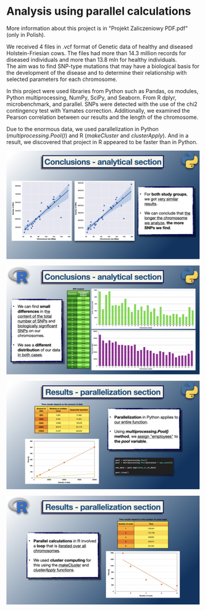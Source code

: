 # Analysis using parallel calculations

More information about this project is in "Projekt Zaliczeniowy PDF.pdf" (only in Polish).

We received 4 files in .vcf format of Genetic data of healthy and diseased Holstein-Friesian cows. The files had more than 14.3 million records for diseased individuals and more than 13.8 mln for healthy individuals.\
The aim was to find SNP-type mutations that may have a biological basis for the development of the disease and to determine their relationship with selected parameters for each chromosome.

In this project were used libraries from Python such as Pandas, os modules, Python multiprocessing, NumPy, SciPy, and Seaborn. From R dplyr, microbenchmark, and parallel. SNPs were detected with the use of the chi2 contingency test with Yamates correction. Additionally, we examined the Pearson correlation between our results and the length of the chromosome.

Due to the enormous data, we used parallelization in Python (_multiprocessing.Pool()_) and R (_makeCluster_ and _clusterApply_). And in a result, we discovered that project in R appeared to be faster than in Python.

![](https://github.com/Michello077/parallel-computing-analysis/blob/f925e5e32641c825414cf0028a0d582d379d2118/results/PC001.png)

![](https://github.com/Michello077/parallel-computing-analysis/blob/f925e5e32641c825414cf0028a0d582d379d2118/results/PC002.png)

![](https://github.com/Michello077/parallel-computing-analysis/blob/f925e5e32641c825414cf0028a0d582d379d2118/results/PC003.png)

![](https://github.com/Michello077/parallel-computing-analysis/blob/f925e5e32641c825414cf0028a0d582d379d2118/results/PC004.png)
